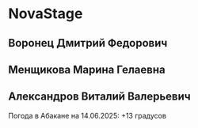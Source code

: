 # NovaStage
## Воронец Дмитрий Федорович
## Менщикова Марина Гелаевна
## Александров Виталий Валерьевич

Погода в Абакане на 14.06.2025: +13 градусов
